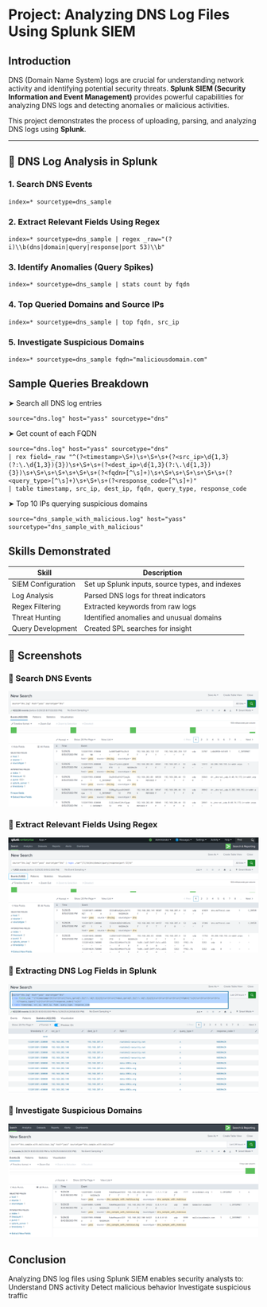 # Project: Analyzing DNS Log Files Using Splunk SIEM


## Introduction

DNS (Domain Name System) logs are crucial for understanding network activity and identifying potential security threats. **Splunk SIEM (Security Information and Event Management)** provides powerful capabilities for analyzing DNS logs and detecting anomalies or malicious activities.

This project demonstrates the process of uploading, parsing, and analyzing DNS logs using **Splunk**.

---

## 🔎 DNS Log Analysis in Splunk

### 1. Search DNS Events
```spl
index=* sourcetype=dns_sample
```

### 2. Extract Relevant Fields Using Regex
```spl
index=* sourcetype=dns_sample | regex _raw="(?i)\\b(dns|domain|query|response|port 53)\\b"
```

### 3. Identify Anomalies (Query Spikes)
```spl
index=* sourcetype=dns_sample | stats count by fqdn
```

### 4. Top Queried Domains and Source IPs
```spl
index=* sourcetype=dns_sample | top fqdn, src_ip
```

### 5. Investigate Suspicious Domains
```spl
index=* sourcetype=dns_sample fqdn="maliciousdomain.com"
```


## Sample Queries Breakdown

➤ Search all DNS log entries
```spl
source="dns.log" host="yass" sourcetype="dns"
```

➤ Get count of each FQDN
```spl
source="dns.log" host="yass" sourcetype="dns"
| rex field=_raw "^(?<timestamp>\S+)\s+\S+\s+(?<src_ip>\d{1,3}(?:\.\d{1,3}){3})\s+\S+\s+(?<dest_ip>\d{1,3}(?:\.\d{1,3}){3})\s+\S+\s+\S+\s+\S+\s+(?<fqdn>[^\s]+)\s+\S+\s+\S+\s+\S+\s+(?<query_type>[^\s]+)\s+\S+\s+(?<response_code>[^\s]+)"
| table timestamp, src_ip, dest_ip, fqdn, query_type, response_code
```

➤ Top 10 IPs querying suspicious domains
```spl
source="dns_sample_with_malicious.log" host="yass" sourcetype="dns_sample_with_malicious"
```


## Skills Demonstrated

| Skill              | Description                                     |
| ------------------ | ----------------------------------------------- |
| SIEM Configuration | Set up Splunk inputs, source types, and indexes |
| Log Analysis       | Parsed DNS logs for threat indicators           |
| Regex Filtering    | Extracted keywords from raw logs                |
| Threat Hunting     | Identified anomalies and unusual domains        |
| Query Development  | Created SPL searches for insight                |


## 📸 Screenshots

### 🔹 Search DNS Events
![Search DNS Events](project-screenshots/Search%20DNS%20Events.PNG)

### 🔹 Extract Relevant Fields Using Regex
![Extract Relevant Fields](project-screenshots/Extract%20Relevant%20Fields%20Using%20Regex.PNG)

### 🔹 Extracting DNS Log Fields in Splunk
![Extracting DNS Log Fields](project-screenshots/Extracting%20DNS%20Log%20Fields%20in%20Splunk.PNG)

### 🔹 Investigate Suspicious Domains
![Investigate Suspicious Domains](project-screenshots/Investigate%20Suspicious%20Domains.PNG)


## Conclusion
Analyzing DNS log files using Splunk SIEM enables security analysts to:
Understand DNS activity
Detect malicious behavior
Investigate suspicious traffic

